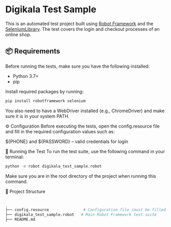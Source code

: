 # Digikala Test Sample

This is an automated test project built using [Robot Framework](https://robotframework.org/) and the [SeleniumLibrary](https://robotframework.org/SeleniumLibrary/). The test covers the login and checkout processes of an online shop.

## 📦 Requirements

Before running the tests, make sure you have the following installed:

- Python 3.7+
- pip

Install required packages by running:

```bash
pip install robotframework selenium
```
You also need to have a WebDriver installed (e.g., ChromeDriver) and make sure it is in your system PATH.

⚙️ Configuration
Before executing the tests, open the config.resource file and fill in the required configuration values such as:

${PHONE} and ${PASSWORD} – valid credentials for login

🚀 Running the Test
To run the test suite, use the following command in your terminal:

```bash
python -m robot digikala_test_sample.robot
```
Make sure you are in the root directory of the project when running this command.

📁 Project Structure
```bash

.
├── config.resource               # Configuration file (must be filled before running)
├── digikala_test_sample.robot   # Main Robot Framework test suite
├── README.md       